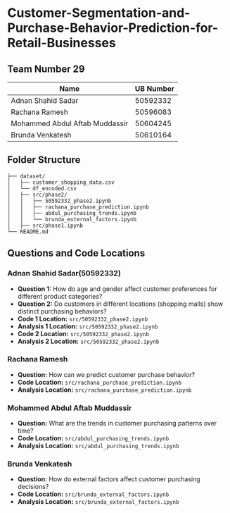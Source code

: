 # Customer-Segmentation-and-Purchase-Behavior-Prediction-for-Retail-Businesses

## Team Number 29

| Name                           | UB Number |
| ------------------------------ | --------- |
| Adnan Shahid Sadar             | 50592332  |
| Rachana Ramesh                 | 50596083  |
| Mohammed Abdul Aftab Muddassir | 50604245  |
| Brunda Venkatesh               | 50610164  |

## Folder Structure

```
├── dataset/
│   ├── customer_shopping_data.csv
│   └── df_encoded.csv
│   ├── src/phase2/
│   │   ├── 50592332_phase2.ipynb
│   │   ├── rachana_purchase_prediction.ipynb
│   │   ├── abdul_purchasing_trends.ipynb
│   │   └── brunda_external_factors.ipynb
│   ├── src/phase1.ipynb
└── README.md
```

## Questions and Code Locations

### Adnan Shahid Sadar(50592332)

- **Question 1:** How do age and gender affect customer preferences for different product categories?
- **Question 2:** Do customers in different locations (shopping malls) show distinct purchasing behaviors?
- **Code 1 Location:** `src/50592332_phase2.ipynb`
- **Analysis 1 Location:** `src/50592332_phase2.ipynb`
- **Code 2 Location:** `src/50592332_phase2.ipynb`
- **Analysis 2 Location:** `src/50592332_phase2.ipynb`

### Rachana Ramesh

- **Question:** How can we predict customer purchase behavior?
- **Code Location:** `src/rachana_purchase_prediction.ipynb`
- **Analysis Location:** `src/rachana_purchase_prediction.ipynb`

### Mohammed Abdul Aftab Muddassir

- **Question:** What are the trends in customer purchasing patterns over time?
- **Code Location:** `src/abdul_purchasing_trends.ipynb`
- **Analysis Location:** `src/abdul_purchasing_trends.ipynb`

### Brunda Venkatesh

- **Question:** How do external factors affect customer purchasing decisions?
- **Code Location:** `src/brunda_external_factors.ipynb`
- **Analysis Location:** `src/brunda_external_factors.ipynb`
